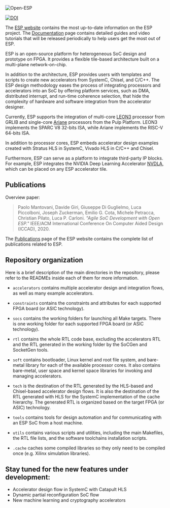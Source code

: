 ![Open-ESP](esp-logo-small.png)

[![DOI](https://zenodo.org/badge/190284572.svg)](https://zenodo.org/badge/latestdoi/190284572)

The [ESP website](https://www.esp.cs.columbia.edu) contains the most
up-to-date information on the ESP project. The
[Documentation](https://www.esp.cs.columbia.edu/docs) page contains
detailed guides and video tutorials that will be released periodically
to help users get the most out of ESP.

ESP is an open-source platform for heterogeneous SoC design and
prototype on FPGA. It provides a flexible tile-based architecture
built on a multi-plane network-on-chip.

In addition to the architecture, ESP provides users with templates and
scripts to create new accelerators from SystemC, Chisel, and C/C++.
The ESP design methodology eases the process of integrating processors
and accelerators into an SoC by offering platform services, such as
DMA, distributed interrupt, and run-time coherence selection, that
hide the complexity of hardware and software integration from the
accelerator designer.

Currently, ESP supports the integration of multi-core
[LEON3](https://www.gaisler.com/index.php/downloads/leongrlib)
processor from GRLIB and single-core
[Ariane](https://github.com/pulp-platform/ariane) processors from the
Pulp Platform. LEON3 implements the SPARC V8 32-bits ISA, while Ariane
implements the RISC-V 64-bits ISA.

In addition to processor cores, ESP embeds accelerator design examples
created with Stratus HLS in SystemC, Vivado HLS in C/C++ and Chisel.

Furthermore, ESP can serve as a platform to integrate third-party IP
blocks.  For example, ESP integrates the NVIDIA Deep Learning
Accelerator [NVDLA](http://nvdla.org/), which can be placed on any ESP
accelerator tile.

## Publications

Overview paper:

> Paolo Mantovani, Davide Giri, Giuseppe Di Guglielmo, Luca
> Piccolboni, Joseph Zuckerman, Emilio G. Cota, Michele Petracca,
> Christian Pilato, Luca P. Carloni. _"Agile SoC Development with Open
> ESP."_ IEEE/ACM International Conference On Computer Aided Design
> (ICCAD), 2020.

The [Publications](https://www.esp.cs.columbia.edu/pubs) page of the
ESP website contains the complete list of publications related to ESP.

## Repository organization

Here is a brief description of the main directories in the repository,
please refer to the READMEs inside each of them for more information.

* `accelerators` contains multiple accelerator design and integration
  flows, as well as many example accelerators.

* `constraints` contains the constraints and attributes for each
  supported FPGA board (or ASIC technology).

* `socs` contains the working folders for launching all Make targets.
  There is one working folder for each supported FPGA board (or ASIC
  technology).

* `rtl` contains the whole RTL code base, excluding the accelerators
  RTL and the RTL generated in the working folder by the SoCGen and
  SocketGen tools.

* `soft` contains bootloader, Linux kernel and root file system, and
  bare-metal library for each of the available processor cores. It
  also contains bare-metal, user space and kernel space libraries for
  invoking and managing accelerators.

* `tech` is the destination of the RTL generated by the HLS-based and
  Chisel-based accelerator design flows. It is also the destination of
  the RTL generated with HLS for the SystemC implementation of the
  cache hierarchy. The generated RTL is organized based on the target
  FPGA (or ASIC) technology.

* `tools` contains tools for design automation and for communicating
  with an ESP SoC from a host machine.

* `utils` contains various scripts and utilities, including the main
  Makefiles, the RTL file lists, and the software toolchains
  installation scripts.

* `.cache` caches some compiled libraries so they only need to be
  compiled once (e.g. Xilinx simulation libraries).

## Stay tuned for the new features under development:

   - Accelerator design flow in SystemC with Catapult HLS
   - Dynamic partial reconfiguration SoC flow
   - New machine learning and cryptography accelerators
